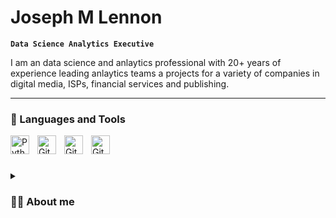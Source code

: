 #  Joseph M Lennon

**`Data Science Analytics Executive`**

I am an data science and anlaytics professional with 20+ years of experience leading anlaytics teams a projects for a variety of companies in digital media, ISPs, financial services and publishing.


---

### 🧰 Languages and Tools

<img align="left" alt="Python" width="30px" style="padding-right:10px;" src="https://cdn.jsdelivr.net/gh/devicons/devicon/icons/python/python-plain.svg" />
<img align="left" alt="GitHub" width="30px" style="padding-right:10px;" src="https://cdn.jsdelivr.net/gh/devicons/devicon/icons/github/github-original.svg" />
<img align="left" alt="GitHub" width="30px" style="padding-right:10px;" src="https://github.com/JMitchLenn/MLB-WAR/assets/95981647/82fdc65a-46a6-4f0d-9f50-cadd9888ce27)" />
<img align="left" alt="GitHub" width="30px" style="padding-right:10px;" src="https://www.sas.com/en/news/media-gallery/all-images/sas-logo-white-reversed-new/_jcr_content/par/image_360101046.img.png/1639774080219.png)" />

<br />





#

#

<details>
 <summary><h3>👨‍💻 About me </h3></summary>
  I am an analytics leader with experience driving customer-focused analytics across dynamic operating environments.  
<br> <br> 
 I have led analytics teams in several industries including financial services, publishing, business services, telecommunications and digital media. I have managed analytics teams in businesses experiencing rapid growth within emerging businesses, and also have driven change with larger established businesses with transforming revenue models and strategies.
<br> <br>
I enjoy leading and developing analytics and data science teams.  I have had success expanding analytics capabilities and creating innovative data-driven solutions within large consumer and and B2B subscription businesses.    I love using customer-centered data from across the business (marketing, sales, finance, research) to help companies improve operation.
<br> <br>

This project supports my thesis completed in 2020 as part of my MS in Data Science at Central Connecticut State Univerisity.
<br> <br>

AREAS OF EXPERTISE:

Customer Analytics | People Management | Data Science | Machine Learning
Customer Lifetime Value Analysis | Market Research | Customer Insights 
Data Mining | Business Intelligence | Customer Insights and Segmentation
Customer Loyalty & Retention | Predictive Models | Regression Models 
Campaign Measurement and Analytics | Operations Management
Marketing Attribution | A/B Testing | Lifetime Value Measurement
Classification Models | Sentiment Analysis | Statistics | Cluster Analysis | Business Intelligence
SAS | R | Python  | SQL | PySpark | scikit-learn | IBM/SPSS Modeler | Tensorflow | Tableau 
Machine Learning Models | PowerBI | Google Analytics | AWS Sagemaker | Snowflake
Snowflake | Salesforce.com | Time Series Models | Questionnaire Design | Dask

[website]: https://fkcodes.com
[youtube]: https://youtube.com/fknight
